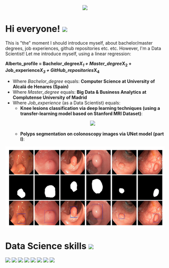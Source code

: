 <p align="center">
 <img src="https://pbs.twimg.com/media/CqaI7iEWcAAimn6.jpg">
</p>
 
# Hi everyone! <img src="https://raw.githubusercontent.com/MartinHeinz/MartinHeinz/master/wave.gif" width="30px">
This is "the" moment I should introduce myself, about bachelor/master degrees, job experiences, github repositories etc. etc. However, I'm a Data Scientist! Let me introduce myself, using a linear regression:

__Alberto\_profile = Bachelor\_degree*X<sub>1</sub> + Master\_degree*X<sub>2</sub> + Job\_experience*X<sub>3</sub> + GitHub\_repositories*X<sub>4</sub>__

* Where _Bachelor\_degree_ equals: __Computer Science at University of Alcalá de Henares (Spain)__
* Where _Master\_degree_ equals: __Big Data & Business Analytics at Complutense University of Madrid__
* Where _Job\_experience_ (as a Data Scientist) equals:
  * __Knee lesions classification via deep learning techniques (using a transfer-learning model based on Stanford MRI Dataset)__:  
    <p align="center">
     <img src="./media/knee.gif">
    </p>
  * __Polyps segmentation on colonoscopy images via UNet model (part I)__:
<p align="center">
 <img src="./media/polyps.png">
</p>
 
# Data Science skills <img src="https://miro.medium.com/max/640/1*ZS7xxm9jkGIcRnH3QKs02g.gif" width="200px">
<img src="https://img.shields.io/badge/Python-%3C%5C%3E-yellow"> <img src="https://img.shields.io/badge/R-%3C%5C%3E-blue"> <img src="https://img.shields.io/badge/Scala-%3C%2F%3E%20-red"> <img src="https://img.shields.io/badge/Tensorflow-AI-orange"> <img src="https://img.shields.io/badge/Tensorflow-AI-orange"> <img src="https://img.shields.io/badge/Keras-AI-darkred"> <img src="https://img.shields.io/badge/PyTorch-AI-orange"> <img src="https://img.shields.io/badge/SQL-Databases-green">
